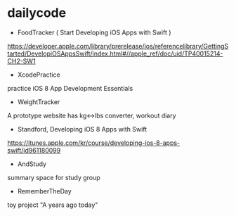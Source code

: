 # dailycode
- FoodTracker ( Start Developing iOS Apps with Swift ) 

https://developer.apple.com/library/prerelease/ios/referencelibrary/GettingStarted/DevelopiOSAppsSwift/index.html#//apple_ref/doc/uid/TP40015214-CH2-SW1

- XcodePractice

practice iOS 8 App Development Essentials

- WeightTracker

A prototype website has kg<->lbs converter, workout diary

- Standford, Developing iOS 8 Apps with Swift

https://itunes.apple.com/kr/course/developing-ios-8-apps-swift/id961180099

- AndStudy

summary space for study group

- RememberTheDay

toy project "A years ago today"
